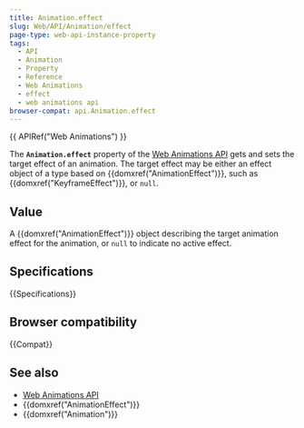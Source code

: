 ```yaml
---
title: Animation.effect
slug: Web/API/Animation/effect
page-type: web-api-instance-property
tags:
  - API
  - Animation
  - Property
  - Reference
  - Web Animations
  - effect
  - web animations api
browser-compat: api.Animation.effect
---
```

{{ APIRef("Web Animations") }}

The **`Animation.effect`** property of the [Web Animations API](/en-US/docs/Web/API/Web_Animations_API) gets and sets the target effect of an animation. The target effect may be either an effect object of a type based on {{domxref("AnimationEffect")}}, such as {{domxref("KeyframeEffect")}}, or `null`.

## Value

A {{domxref("AnimationEffect")}} object describing the target animation effect for the animation, or `null` to indicate no active effect.

## Specifications

{{Specifications}}

## Browser compatibility

{{Compat}}

## See also

- [Web Animations API](/en-US/docs/Web/API/Web_Animations_API)
- {{domxref("AnimationEffect")}}
- {{domxref("Animation")}}
